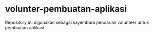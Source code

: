 # volunter-pembuatan-aplikasi
Repository ini digunakan sebagai sayembara pencarian volunteer untuk pembuatan aplikasi
